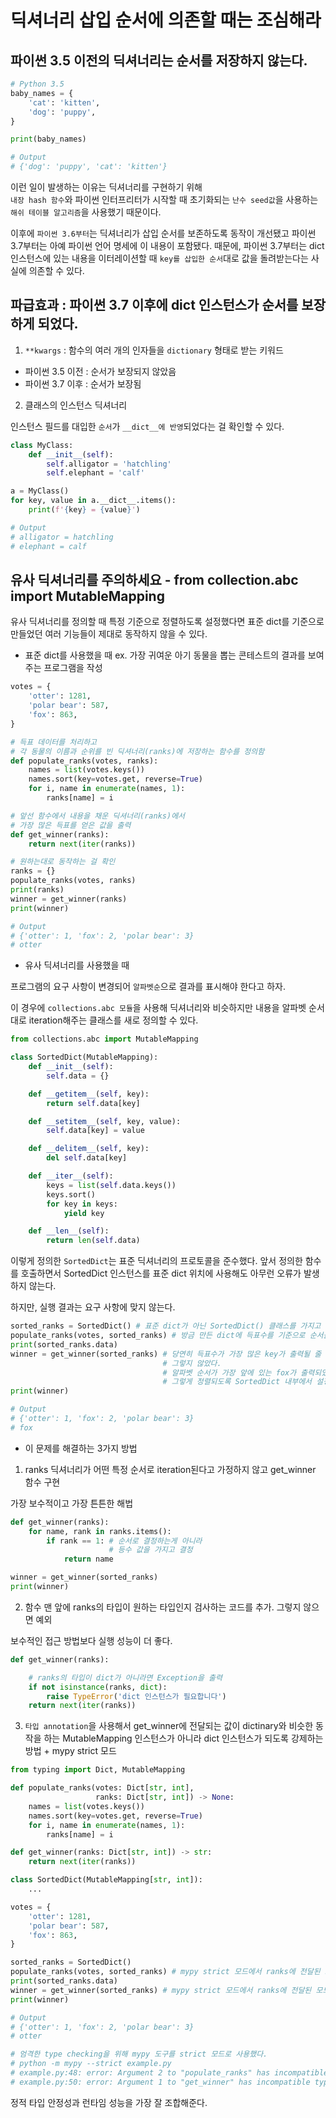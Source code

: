 # 딕셔너리 삽입 순서에 의존할 때는 조심해라 

## 파이썬 3.5 이전의 딕셔너리는 순서를 저장하지 않는다. 

``` python
# Python 3.5
baby_names = {
    'cat': 'kitten',
    'dog': 'puppy',
}

print(baby_names)

# Output
# {'dog': 'puppy', 'cat': 'kitten'}
```

이런 일이 발생하는 이유는 딕셔너리를 구현하기 위해  
`내장 hash 함수`와 파이썬 인터프리터가 시작할 때 초기화되는 `난수 seed값`을 사용하는 `해쉬 테이블 알고리즘`을 사용했기 때문이다. 

이후에 `파이썬 3.6부터`는 딕셔너리가 삽입 순서를 보존하도록 동작이 개선됐고 파이썬 3.7부터는 아예 파이썬 언어 명세에 이 내용이 포함됐다. 
때문에, 파이썬 3.7부터는 dict 인스턴스에 있는 내용을 이터레이션할 때 `key를 삽입한 순서`대로 값을 돌려받는다는 사실에 의존할 수 있다. 

## 파급효과 : 파이썬 3.7 이후에 dict 인스턴스가 순서를 보장하게 되었다. 

1. `**kwargs` : 함수의 여러 개의 인자들을 `dictionary` 형태로 받는 키워드 
- 파이썬 3.5 이전 : 순서가 보장되지 않았음
- 파이썬 3.7 이후 : 순서가 보장됨


2. 클래스의 인스턴스 딕셔너리 

인스턴스 필드를 대입한 `순서`가 `__dict__에 반영`되었다는 걸 확인할 수 있다.

``` python
class MyClass:
    def __init__(self):
        self.alligator = 'hatchling'
        self.elephant = 'calf'

a = MyClass()
for key, value in a.__dict__.items():
    print(f'{key} = {value}')

# Output
# alligator = hatchling
# elephant = calf
```

## 유사 딕셔너리를 주의하세요 - from collection.abc import MutableMapping 

유사 딕셔너리를 정의할 때 특정 기준으로 정렬하도록 설정했다면 표준 dict를 기준으로 만들었던 여러 기능들이 제대로 동작하지 않을 수 있다. 

- 표준 dict를 사용했을 때 
ex. 가장 귀여운 아기 동물을 뽑는 콘테스트의 결과를 보여주는 프로그램을 작성 
``` python 
votes = {
    'otter': 1281,
    'polar bear': 587,
    'fox': 863,
}

# 득표 데이터를 처리하고
# 각 동물의 이름과 순위를 빈 딕셔너리(ranks)에 저장하는 함수를 정의함 
def populate_ranks(votes, ranks):
    names = list(votes.keys())
    names.sort(key=votes.get, reverse=True)
    for i, name in enumerate(names, 1):
        ranks[name] = i

# 앞선 함수에서 내용을 채운 딕셔너리(ranks)에서
# 가장 많은 득표를 얻은 값을 출력 
def get_winner(ranks):
    return next(iter(ranks))

# 원하는대로 동작하는 걸 확인 
ranks = {}
populate_ranks(votes, ranks)
print(ranks)
winner = get_winner(ranks)
print(winner)

# Output
# {'otter': 1, 'fox': 2, 'polar bear': 3}
# otter
```

- 유사 딕셔너리를 사용했을 때

프로그램의 요구 사항이 변경되어 `알파벳순`으로 결과를 표시해야 한다고 하자. 

이 경우에 `collections.abc 모듈`을 사용해 딕셔너리와 비슷하지만 내용을 알파벳 순서대로 iteration해주는 클래스를 새로 정의할 수 있다. 

``` python
from collections.abc import MutableMapping

class SortedDict(MutableMapping):
    def __init__(self):
        self.data = {}

    def __getitem__(self, key):
        return self.data[key]

    def __setitem__(self, key, value):
        self.data[key] = value

    def __delitem__(self, key):
        del self.data[key]

    def __iter__(self):
        keys = list(self.data.keys())
        keys.sort()
        for key in keys:
            yield key

    def __len__(self):
        return len(self.data)
```

이렇게 정의한 `SortedDict`는 표준 딕셔너리의 프로토콜을 준수했다. 
앞서 정의한 함수를 호출하면서 SortedDict 인스턴스를 표준 dict 위치에 사용해도 아무런 오류가 발생하지 않는다. 

하지만, 실행 결과는 요구 사항에 맞지 않는다. 

``` python
sorted_ranks = SortedDict() # 표준 dict가 아닌 SortedDict() 클래스를 가지고 빈 dict를 만들었다. 
populate_ranks(votes, sorted_ranks) # 방금 만든 dict에 득표수를 기준으로 순서를 설정해서 key-value를 삽입 
print(sorted_ranks.data) 
winner = get_winner(sorted_ranks) # 당연히 득표수가 가장 많은 key가 출력될 줄 알았지만
                                  # 그렇지 않았다.
                                  # 알파벳 순서가 가장 앞에 있는 fox가 출력되었다.
                                  # 그렇게 정렬되도록 SortedDict 내부에서 설정했기 때문이다. 
print(winner)

# Output
# {'otter': 1, 'fox': 2, 'polar bear': 3} 
# fox
```


- 이 문제를 해결하는 3가지 방법

1. ranks 딕셔너리가 어떤 특정 순서로 iteration된다고 가정하지 않고 get_winner 함수 구현

가장 보수적이고 가장 튼튼한 해법 

``` python
def get_winner(ranks):
    for name, rank in ranks.items():
        if rank == 1: # 순서로 결정하는게 아니라
                      # 등수 값을 가지고 결정 
            return name

winner = get_winner(sorted_ranks)
print(winner)
```

2. 함수 맨 앞에 ranks의 타입이 원하는 타입인지 검사하는 코드를 추가. 그렇지 않으면 예외 

보수적인 접근 방법보다 실행 성능이 더 좋다. 

``` python
def get_winner(ranks):

    # ranks의 타입이 dict가 아니라면 Exception을 출력 
    if not isinstance(ranks, dict):
        raise TypeError('dict 인스턴스가 필요합니다')
    return next(iter(ranks))
```

3. `타입 annotation`을 사용해서 get_winner에 전달되는 값이 dictinary와 비슷한 동작을 하는 MutableMapping 인스턴스가 아니라 dict 인스턴스가 되도록 강제하는 방법 + mypy strict 모드 

``` python
from typing import Dict, MutableMapping

def populate_ranks(votes: Dict[str, int],
                   ranks: Dict[str, int]) -> None:
    names = list(votes.keys())
    names.sort(key=votes.get, reverse=True)
    for i, name in enumerate(names, 1):
        ranks[name] = i

def get_winner(ranks: Dict[str, int]) -> str:
    return next(iter(ranks))

class SortedDict(MutableMapping[str, int]):
    ... 

votes = {
    'otter': 1281,
    'polar bear': 587,
    'fox': 863,
}

sorted_ranks = SortedDict()
populate_ranks(votes, sorted_ranks) # mypy strict 모드에서 ranks에 전달된 모드가 정확히 맞지 않음 
print(sorted_ranks.data)
winner = get_winner(sorted_ranks) # mypy strict 모드에서 ranks에 전달된 모드가 정확히 맞지 않음 
print(winner)

# Output
# {'otter': 1, 'fox': 2, 'polar bear': 3}
# otter

# 엄격한 type checking을 위해 mypy 도구를 strict 모드로 사용했다. 
# python -m mypy --strict example.py
# example.py:48: error: Argument 2 to "populate_ranks" has incompatible type "SortedDict"; expected "Dict[str, int]"
# example.py:50: error: Argument 1 to "get_winner" has incompatible type "SortedDict"; expected "Dict[str, int]"

```

정적 타입 안정성과 런타임 성능을 가장 잘 조합해준다. 


